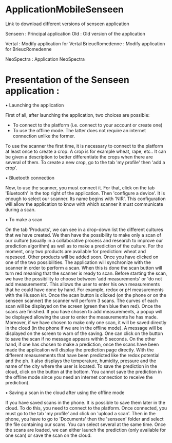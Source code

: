# ApplicationMobileSenseen

Link to download different versions of senseen application

Senseen : Principal application 
Old : Old version of the application

Vertal : Modify application for Vertal
BrieucRomedenne : Modify application for BrieucRomedenne


NeoSpectra : Application NeoSpectra

# Presentation of the Senseen application : 

•	 Launching the application 

First of all, after launching the application, two choices are possible: 
- To connect to the platform (i.e. connect to your account or create one)  
- To use the offline mode. The latter does not require an internet connection unlike the former.

To use the scanner the first time, it is necessary to connect to the platform at least once to create a crop. A crop is for example wheat, rape, etc.. It can be given a description to better differentiate the crops when there are several of them. 
To create a new crop, go to the tab 'my profile' then 'add a crop'.

•	 Bluetooth connection

Now, to use the scanner, you must connect it. For that, click on the tab 'Bluetooth' in the top right of the application. Then 'configure a device'. It is enough to select our scanner. Its name begins with 'NIR'. This configuration will allow the application to know with which scanner it must communicate during a scan. 

•	 To make a scan

On the tab 'Products', we can see in a drop-down list the different cultures that we have created. We then have the possibility to make only a scan of our culture (usually in a collaborative process and research to improve our prediction algorithm) as well as to make a prediction of the culture. For the moment, only two products are available for prediction: wheat and rapeseed. Other products will be added soon. 
Once you have clicked on one of the two possibilities. The application will synchronize with the scanner in order to perform a scan. When this is done the scan button will turn red meaning that the scanner is ready to scan. Before starting the scan, we have the possibility to choose between 'add measurements' or 'do not add measurements'. This allows the user to enter his own measurements that he could have done by hand. For example, redox or pH measurements with the Husson kit. 
Once the scan button is clicked (on the phone or on the senseen scanner) the scanner will perform 3 scans. The curves of each scan will be displayed on the screen (green then blue then red). Once the scans are finished. If you have chosen to add measurements, a popup will be displayed allowing the user to enter the measurements he has made. 
Moreover, if we have chosen to make only one scan, it will be saved directly in the cloud (in the phone if we are in the offline mode). A message will be displayed on the screen to warn of the saving. One can click on the button to save the scan if no message appears within 5 seconds.
On the other hand, if one has chosen to make a prediction, once the scans have been made the application will display the prediction page directly. With the different measurements that have been predicted like the redox potential and the ph. It also displays the temperature, humidity, pressure and the name of the city where the user is located. 
To save the prediction in the cloud, click on the button at the bottom.
You cannot save the prediction in the offline mode since you need an internet connection to receive the prediction). 

•	Saving a scan in the cloud after using the offline mode

If you have saved scans in the phone. It is possible to save them later in the cloud. To do this, you need to connect to the platform. Once connected, you must go to the tab 'my profile' and click on 'upload a scan'.
Then in the phone, you have to go to 'Documents' then the 'senseen' folder and select the file containing our scans. You can select several at the same time.
Once the scans are loaded, we can either launch the prediction (only available for one scan) or save the scan on the cloud. 

